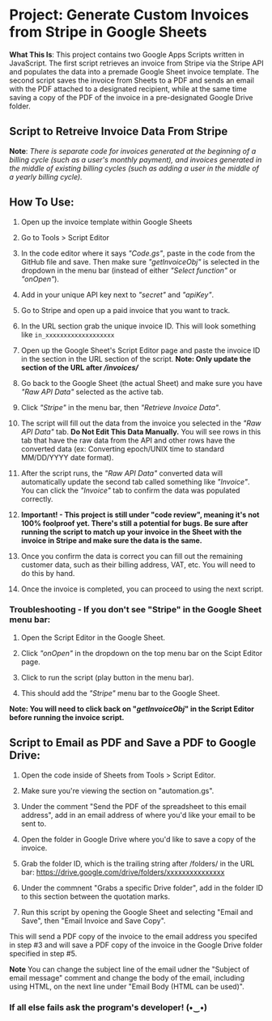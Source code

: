 # Project: Generate Custom Invoices from Stripe in Google Sheets

**What This Is**: This project contains two Google Apps Scripts written in JavaScript. The first script retrieves an invoice from Stripe via the Stripe API and populates the data into a premade Google Sheet invoice template. The second script saves the invoice from Sheets to a PDF and sends an email with the PDF attached to a designated recipient, while at the same time saving a copy of the PDF of the invoice in a pre-designated Google Drive folder.

## Script to Retreive Invoice Data From Stripe

**Note**: *There is separate code for invoices generated at the beginning of a billing cycle (such as a user's monthly payment), and invoices generated in the middle of existing billing cycles (such as adding a user in the middle of a yearly billing cycle).*

## How To Use:

1. Open up the invoice template within Google Sheets

2. Go to Tools > Script Editor

3. In the code editor where it says *"Code.gs"*, paste in the code from the GitHub file and save. Then make sure *"getInvoiceObj"* is selected in the dropdown in the menu bar (instead of either *"Select function"* or *"onOpen"*).

4. Add in your unique API key next to *"secret"* and *"apiKey"*. 

5. Go to Stripe and open up a paid invoice that you want to track.

6. In the URL section grab the unique invoice ID. This will look something like ```in_xxxxxxxxxxxxxxxxxxx```

7. Open up the Google Sheet's Script Editor page and paste the invoice ID in the section in the URL section of the script.  **Note: Only update the section of the URL after _/invoices/_**

8. Go back to the Google Sheet (the actual Sheet) and make sure you have *"Raw API Data"* selected as the active tab.

9. Click *"Stripe"* in the menu bar, then *"Retrieve Invoice Data"*.

10. The script will fill out the data from the invoice you selected in the *"Raw API Data"* tab. **Do Not Edit This Data Manually.** You will see rows in this tab that have the raw data from the API and other rows have the converted data (ex: Converting epoch/UNIX time to standard MM/DD/YYYY date format).

11. After the script runs, the *"Raw API Data"* converted data will automatically update the second tab called something like *"Invoice"*. You can click the *"Invoice"* tab to confirm the data was populated correctly.

12. **Important! - This project is still under "code review", meaning it's not 100% foolproof yet. There's still a potential for bugs. Be sure after running the script to match up your invoice in the Sheet with the invoice in Stripe and make sure the data is the same.**

13. Once you confirm the data is correct you can fill out the remaining customer data, such as their billing address, VAT, etc. You will need to do this by hand.

14. Once the invoice is completed, you can proceed to using the next script.

### Troubleshooting - If you don't see "Stripe" in the Google Sheet menu bar:

1. Open the Script Editor in the Google Sheet.

2. Click *"onOpen"* in the dropdown on the top menu bar on the Scipt Editor page. 

3. Click to run the script (play button in the menu bar).

4. This should add the *"Stripe"* menu bar to the Google Sheet.

**Note: You will need to click back on "_getInvoiceObj_" in the Script Editor before running the invoice script.**

## Script to Email as PDF and Save a PDF to Google Drive:

1. Open the code inside of Sheets from Tools > Script Editor.

2. Make sure you're viewing the section on "automation.gs".

3. Under the comment "Send the PDF of the spreadsheet to this email address", add in an email address of where you'd like your email to be sent to.

4. Open the folder in Google Drive where you'd like to save a copy of the invoice.

5. Grab the folder ID, which is the trailing string after /folders/ in the URL bar: https://drive.google.com/drive/folders/xxxxxxxxxxxxxxx

6. Under the commnent "Grabs a specific Drive folder", add in the folder ID to this section between the quotation marks.

7. Run this script by opening the Google Sheet and selecting "Email and Save", then "Email Invoice and Save Copy".

This will send a PDF copy of the invoice to the email address you specifed in step #3 and will save a PDF copy of the invoice in the Google Drive folder specified in step #5.

**Note** You can change the subject line of the email udner the "Subject of email message" comment and change the body of the email, including using HTML, on the next line under "Email Body (HTML can be used)".

### If all else fails ask the program's developer! (•‿•)
